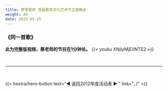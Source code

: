 ```yaml
---
title: 梦里客家 首届客家文化艺术节主题晚会
weight: 40
date: 2025-05-25
---
```


### 《同一首歌》

**此为完整版视频，蔡老师的节目在1分钟处。**
{{< youku XNjIyMjE0NTE2 >}}


<br>
<hr>
<br>

{{< hextra/hero-button text="◀ 返回2012年度活动表 ▶ " link="../" >}}